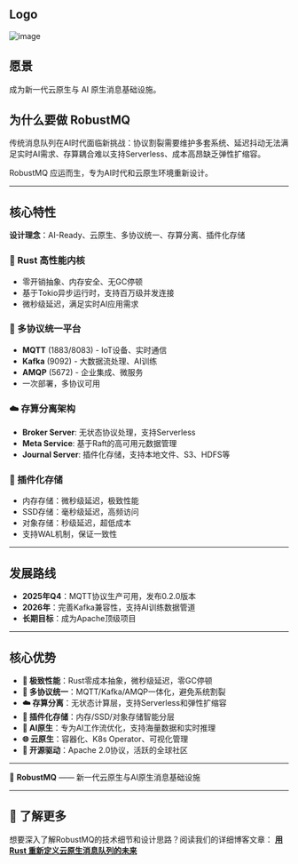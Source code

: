 
## Logo
![image](/images/robustmq-logo.png)

## 愿景

成为新一代云原生与 AI 原生消息基础设施。

## 为什么要做 RobustMQ

传统消息队列在AI时代面临新挑战：协议割裂需要维护多套系统、延迟抖动无法满足实时AI需求、存算耦合难以支持Serverless、成本高昂缺乏弹性扩缩容。

RobustMQ 应运而生，专为AI时代和云原生环境重新设计。

---

## 核心特性

**设计理念**：AI-Ready、云原生、多协议统一、存算分离、插件化存储

### 🦀 Rust 高性能内核
- 零开销抽象、内存安全、无GC停顿
- 基于Tokio异步运行时，支持百万级并发连接
- 微秒级延迟，满足实时AI应用需求

### 🔌 多协议统一平台
- **MQTT** (1883/8083) - IoT设备、实时通信
- **Kafka** (9092) - 大数据流处理、AI训练
- **AMQP** (5672) - 企业集成、微服务
- 一次部署，多协议可用

### ☁️ 存算分离架构
- **Broker Server**: 无状态协议处理，支持Serverless
- **Meta Service**: 基于Raft的高可用元数据管理
- **Journal Server**: 插件化存储，支持本地文件、S3、HDFS等

### 💾 插件化存储
- 内存存储：微秒级延迟，极致性能
- SSD存储：毫秒级延迟，高频访问
- 对象存储：秒级延迟，超低成本
- 支持WAL机制，保证一致性

---

## 发展路线

- **2025年Q4**：MQTT协议生产可用，发布0.2.0版本
- **2026年**：完善Kafka兼容性，支持AI训练数据管道
- **长期目标**：成为Apache顶级项目

---

## 核心优势

- **🚀 极致性能**：Rust零成本抽象，微秒级延迟，零GC停顿
- **🔌 多协议统一**：MQTT/Kafka/AMQP一体化，避免系统割裂
- **☁️ 存算分离**：无状态计算层，支持Serverless和弹性扩缩容
- **💾 插件化存储**：内存/SSD/对象存储智能分层
- **🎯 AI原生**：专为AI工作流优化，支持海量数据和实时推理
- **🌐 云原生**：容器化、K8s Operator、可视化管理
- **🤝 开源驱动**：Apache 2.0协议，活跃的全球社区

---

📌 **RobustMQ** —— 新一代云原生与AI原生消息基础设施

---

## 📖 了解更多

想要深入了解RobustMQ的技术细节和设计思路？阅读我们的详细博客文章：
**[用 Rust 重新定义云原生消息队列的未来](../Blogs/01.md)**
